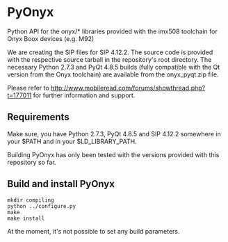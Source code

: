 PyOnyx
======

Python API for the onyx/* libraries provided with the imx508 toolchain for Onyx Boox devices (e.g. M92)

We are creating the SIP files for SIP 4.12.2. The source code is provided with the respective source tarball in the repository's root directory. The necessary Python 2.7.3 and PyQt 4.8.5 builds (fully compatible with the Qt version from the Onyx toolchain) are available from the onyx_pyqt.zip file.

Please refer to http://www.mobileread.com/forums/showthread.php?t=177011 for further information and support.

Requirements
------------

Make sure, you have Python 2.7.3, PyQt 4.8.5 and SIP 4.12.2 somewhere in your $PATH and in your $LD_LIBRARY_PATH.

Building PyOnyx has only been tested with the versions provided with this repository so far.

Build and install PyOnyx
------------------------

    mkdir compiling
    python ../configure.py
    make
    make install

At the moment, it's not possible to set any build parameters.
